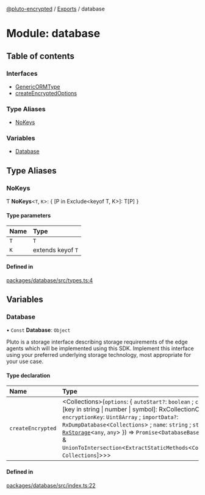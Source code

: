[@pluto-encrypted](../README.md) / [Exports](../modules.md) / database

# Module: database

## Table of contents

### Interfaces

- [GenericORMType](../interfaces/database.GenericORMType.md)
- [createEncryptedOptions](../interfaces/database.createEncryptedOptions.md)

### Type Aliases

- [NoKeys](database.md#nokeys)

### Variables

- [Database](database.md#database)

## Type Aliases

### NoKeys

Ƭ **NoKeys**\<`T`, `K`\>: \{ [P in Exclude\<keyof T, K\>]: T[P] }

#### Type parameters

| Name | Type |
| :------ | :------ |
| `T` | `T` |
| `K` | extends keyof `T` |

#### Defined in

[packages/database/src/types.ts:4](https://github.com/atala-community-projects/pluto-encrypted/blob/a4b16d4/packages/database/src/types.ts#L4)

## Variables

### Database

• `Const` **Database**: `Object`

Pluto is a storage interface describing storage requirements of the edge agents
which will be implemented using this SDK. Implement this interface using your
preferred underlying storage technology, most appropriate for your use case.

#### Type declaration

| Name | Type |
| :------ | :------ |
| `createEncrypted` | \<Collections\>(`options`: \{ `autoStart?`: `boolean` ; `collections`: \{ [key in string \| number \| symbol]: RxCollectionCreator\<any\> } ; `encryptionKey`: `Uint8Array` ; `importData?`: `RxDumpDatabase`\<`Collections`\> ; `name`: `string` ; `storage`: [`RxStorage`](../interfaces/encryption.RxStorage.md)\<`any`, `any`\>  }) => `Promise`\<`DatabaseBase`\<`Collections`\> & `UnionToIntersection`\<`ExtractStaticMethods`\<`Collections`[keyof `Collections`]\>\>\> |

#### Defined in

[packages/database/src/index.ts:22](https://github.com/atala-community-projects/pluto-encrypted/blob/a4b16d4/packages/database/src/index.ts#L22)
